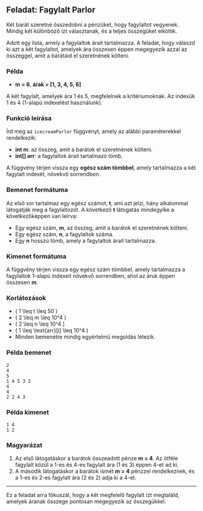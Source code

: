 
## Feladat: Fagylalt Parlor

Két barát szeretné összedobni a pénzüket, hogy fagylaltot vegyenek. Mindig két különböző ízt választanak, és a teljes összegüket elköltik.

Adott egy lista, amely a fagylaltok árait tartalmazza. A feladat, hogy válaszd ki azt a két fagylaltot, amelyek ára összesen éppen megegyezik azzal az összeggel, amit a barátaid el szeretnének költeni.

### Példa
- **m = 6**, **árak = [1, 3, 4, 5, 6]**

A két fagylalt, amelyek ára 1 és 5, megfelelnek a kritériumoknak. Az indexük 1 és 4 (1-alapú indexelést használunk).

### Funkció leírása

Írd meg az `icecreamParlor` függvényt, amely az alábbi paraméterekkel rendelkezik:

- **int m**: az összeg, amit a barátok el szeretnének költeni.
- **int[] arr**: a fagylaltok árait tartalmazó tömb.

A függvény térjen vissza egy **egész szám tömbbel**, amely tartalmazza a két fagylalt indexét, növekvő sorrendben.

### Bemenet formátuma

Az első sor tartalmaz egy egész számot, **t**, ami azt jelzi, hány alkalommal látogatják meg a fagylaltozót. A következő **t** látogatás mindegyike a következőképpen van leírva:

- Egy egész szám, **m**, az összeg, amit a barátok el szeretnének költeni.
- Egy egész szám, **n**, a fagylaltok száma.
- Egy **n** hosszú tömb, amely a fagylaltok árait tartalmazza.

### Kimenet formátuma

A függvény térjen vissza egy egész szám tömbbel, amely tartalmazza a fagylaltok 1-alapú indexeit növekvő sorrendben, ahol az áruk éppen összesen **m**.

### Korlátozások
- \( 1 \leq t \leq 50 \)
- \( 2 \leq m \leq 10^4 \)
- \( 2 \leq n \leq 10^4 \)
- \( 1 \leq \text{arr}[i] \leq 10^4 \)
- Minden bemenetre mindig egyértelmű megoldás létezik.

### Példa bemenet

```plaintext
2
4
5
1 4 5 3 2
4
4
2 2 4 3
```

### Példa kimenet

```plaintext
1 4
1 2
```

### Magyarázat

1. Az első látogatáskor a barátok összeadott pénze **m = 4**. Az ötféle fagylalt közül a 1-es és 4-es fagylalt ára (1 és 3) éppen 4-et ad ki.
2. A második látogatáskor a barátok ismét **m = 4** pénzzel rendelkeznek, és a 1-es és 2-es fagylalt ára (2 és 2) adja ki a 4-et.

--- 

Ez a feladat arra fókuszál, hogy a két megfelelő fagylalt ízt megtaláld, amelyek árának összege pontosan megegyezik az összegükkel.

